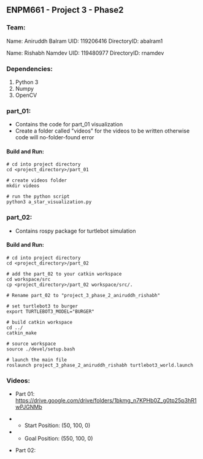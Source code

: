 ## ENPM661 - Project 3 - Phase2

### Team:
Name: Aniruddh Balram
UID: 119206416
DirectoryID: abalram1

Name: Rishabh Namdev 
UID: 119480977
DirectoryID: rnamdev

### Dependencies:
1) Python 3
2) Numpy
3) OpenCV

### part_01: 
- Contains the code for part_01 visualization
- Create a folder called "videos" for the videos to be written otherwise code will no-folder-found error

#### Build and Run:
```
# cd into project directory
cd <project_directory>/part_01

# create videos folder
mkdir videos

# run the python script
python3 a_star_visualization.py
```

### part_02:
- Contains rospy package for turtlebot simulation

#### Build and Run: 
```
# cd into project directory
cd <project_directory>/part_02

# add the part_02 to your catkin workspace
cd workspace/src
cp <project_directory>/part_02 workspace/src/.

# Rename part_02 to "project_3_phase_2_aniruddh_rishabh"

# set turtlebot3 to burger
export TURTLEBOT3_MODEL="BURGER"

# build catkin workspace
cd ../
catkin_make

# source workspace
source ./devel/setup.bash

# launch the main file
roslaunch project_3_phase_2_aniruddh_rishabh turtlebot3_world.launch
```

### Videos:

- Part 01: https://drive.google.com/drive/folders/1bkmg_n7KPHb0Z_g0tp25p3hR1wPJGNMb

- - Start Position: (50, 100, 0)
- - Goal Position: (550, 100, 0)

- Part 02: 
